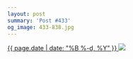 ```yaml
---
layout: post
summary: 'Post #433'
og_image: 433-838.jpg
---
```


<p>
 <time>
  <a href="/433">
   {{ page.date | date: "%B %-d, %Y" }}
  </a>
 </time>
 <a href="/433">
  <img data-taken="10/17/2015" sizes="(min-width: 700px) 50vw, calc(100vw - 2rem)" src="{{ site.assets_url }}/433-419.jpg" srcset="{{ site.assets_url }}/433-838.jpg 838w, {{ site.assets_url }}/433-628.jpg 628w, {{ site.assets_url }}/433-419.jpg 419w, {{ site.assets_url }}/433-210.jpg 210w"/>
 </a>
</p>

